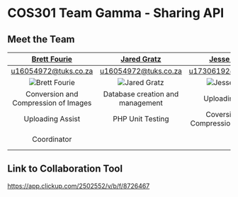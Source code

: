 # COS301 Team Gamma - Sharing API

## Meet the Team

| <a href="https://github.com/BrettFourie" target="_blank">**Brett Fourie**</a> | <a href="https://github.com/Jad-91802" target="_blank">**Jared Gratz**</a> | <a href="https://github.com/BrettFourie" target="_blank">**Jesse Mwiti**</a> | <a href="https://github.com/jordannijs" target="_blank">**Jordan Nijs**</a> | <a href="https://github.com/Stevedups" target="_blank">**Stephen Du Plessis**</a> | <a href="https://github.com/BrettFourie" target="_blank">**Thembinkosi Mtsweni**</a> | <a href="https://github.com/BrettFourie" target="_blank">**William Tandwe**</a> |
| :---: |:---:| :---:| :---:| :---:| :---:| :---:|
| u16054972@tuks.co.za | u16054972@tuks.co.za | u17306192@tuks.co.za | u18305980@tuks.co.za | u17049203@tuks.co.za | u16205457@tuks.co.za | u15232672@tuks.co.za |
| ![Brett Fourie](https://avatars2.githubusercontent.com/u/54021309?v=4s=200) | ![Jared Gratz](https://avatars1.githubusercontent.com/u/35114725?v=3&s=200) | ![Jesse Mwiti](https://avatars1.githubusercontent.com/u/4284691?v=3&s=200) | ![Jordan Nijs](https://avatars1.githubusercontent.com/u/54304244?v=3&s=200)  |  ![Stephen Du Plessis](https://avatars1.githubusercontent.com/u/56000315?v=3&s=200)  |  ![Thembinkosi Mtsweni](https://avatars1.githubusercontent.com/u/4284691?v=3&s=200)  |  ![William Tandwe](https://avatars1.githubusercontent.com/u/4284691?v=3&s=200)  |
| Conversion and Compression of Images | Database creation and management | Uploading Lead | Database creation and management | PHP Unit Testing | Leader and Co-ordinator | Downloading Lead |
| Uploading Assist | PHP Unit Testing | Coversion and Compression of Images | PHP Unit Testing | Downloading Assist | Git Branching and Organization | Uploading (Rating) |
| Coordinator | | | | | Upload and Dowload Assist | |

## Link to Collaboration Tool

https://app.clickup.com/2502552/v/b/f/8726467
